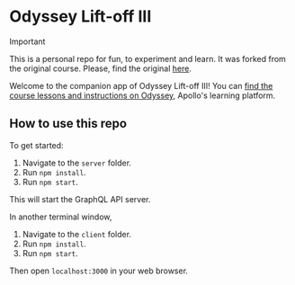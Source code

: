 # Odyssey Lift-off III

> [!IMPORTANT]  
> This is a personal repo for fun, to experiment and learn. It was forked from the original course. Please, find the original [here](https://github.com/apollographql/odyssey-lift-off-part3).

Welcome to the companion app of Odyssey Lift-off III! You can [find the course lessons and instructions on Odyssey](https://odyssey.apollographql.com/lift-off-part3), Apollo's learning platform.


## How to use this repo

To get started:

1. Navigate to the `server` folder.
1. Run `npm install`.
1. Run `npm start`.

This will start the GraphQL API server.

In another terminal window,

1. Navigate to the `client` folder.
1. Run `npm install`.
1. Run `npm start`.

Then open `localhost:3000` in your web browser.
